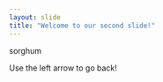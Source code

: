 ```yaml
---
layout: slide
title: "Welcome to our second slide!"
---
```

sorghum


Use the left arrow to go back!
